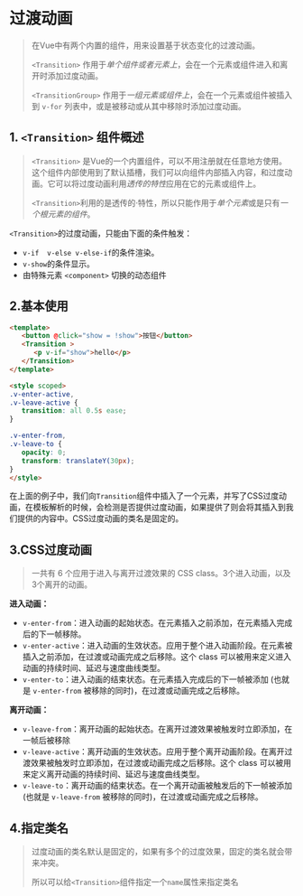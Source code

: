 # 过渡动画

> 在Vue中有两个内置的组件，用来设置基于状态变化的过渡动画。
>
> `<Transition>` 作用于*单个组件或者元素上*，会在一个元素或组件进入和离开时添加过度动画。
>
> `<TransitionGroup>` 作用于*一组元素或组件上*，会在一个元素或组件被插入到 `v-for` 列表中，或是被移动或从其中移除时添加过度动画。

## 1. `<Transition>` 组件概述

> `<Transition>` 是Vue的一个内置组件，可以不用注册就在任意地方使用。这个组件内部使用到了默认插槽，我们可以向组件内部插入内容，和过度动画。它可以将过度动画利用*透传的特性*应用在它的元素或组件上。
>
> `<Transition>`利用的是透传的·特性，所以只能作用于*单个元素*或是只有*一个根元素的组件*。



`<Transition>`的过度动画，只能由下面的条件触发：

- `v-if  v-else v-else-if`的条件渲染。
- `v-show`的条件显示。
- 由特殊元素 `<component>` 切换的动态组件

## 2.基本使用

```html
<template>
   <button @click="show = !show">按钮</button>
   <Transition >
      <p v-if="show">hello</p>
   </Transition>
</template>

<style scoped>
.v-enter-active,
.v-leave-active {
   transition: all 0.5s ease;
}

.v-enter-from,
.v-leave-to {
   opacity: 0;
   transform: translateY(30px);
}
</style>
```

​	在上面的例子中，我们向`Transition`组件中插入了一个元素，并写了CSS过度动画，在模板解析的时候，会检测是否提供过度动画，如果提供了则会将其插入到我们提供的内容中。CSS过度动画的类名是固定的。

## 3.CSS过度动画

> 一共有 6 个应用于进入与离开过渡效果的 CSS class。3个进入动画，以及3个离开的动画。

**进入动画：**

- `v-enter-from`：进入动画的起始状态。在元素插入之前添加，在元素插入完成后的下一帧移除。
- `v-enter-active`：进入动画的生效状态。应用于整个进入动画阶段。在元素被插入之前添加，在过渡或动画完成之后移除。这个 class 可以被用来定义进入动画的持续时间、延迟与速度曲线类型。
- `v-enter-to`：进入动画的结束状态。在元素插入完成后的下一帧被添加 (也就是 `v-enter-from` 被移除的同时)，在过渡或动画完成之后移除。



**离开动画：**

- `v-leave-from`：离开动画的起始状态。在离开过渡效果被触发时立即添加，在一帧后被移除
- `v-leave-active`：离开动画的生效状态。应用于整个离开动画阶段。在离开过渡效果被触发时立即添加，在过渡或动画完成之后移除。这个 class 可以被用来定义离开动画的持续时间、延迟与速度曲线类型。
- `v-leave-to`：离开动画的结束状态。在一个离开动画被触发后的下一帧被添加 (也就是 `v-leave-from` 被移除的同时)，在过渡或动画完成之后移除。

## 4.指定类名

> 过度动画的类名默认是固定的，如果有多个的过度效果，固定的类名就会带来冲突。
>
> 所以可以给`<Transition>`组件指定一个`name`属性来指定类名

